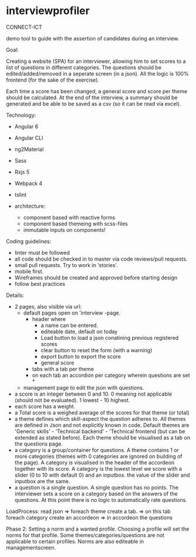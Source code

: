 # interviewprofiler

CONNECT-ICT

demo tool to guide with the assertion of candidates during an interview.

Goal:

Creating a website (SPA) for an interviewer, allowing him to set scores to a list of questions in different categories.
The questions should be edited/added/removed in a seperate screen (in a json).
All the logic is 100% frontend (for the sake of the exercise).

Each time a score has been changed, a general score and score per theme should be calculated.
At the end of the interview, a summary should be generated and be able to be saved as a csv (so it can be read via excel).

Technology:

- Angular 6
- Angular CLI
- ng2Material
- Sass
- Rxjs 5
- Webpack 4
- tslint

- architecture: 
  - component based with reactive forms 
  - component based themeing with scss-files
  - immutable inputs on components!

Coding guidelines:

- linter must be followed
- all code should be checked in to master via code reviews/pull requests.
- small pull requests. Try to work in 'stories'.
- mobile first.
- Wireframes should be created and approved before starting design
- follow best practices

Details:

- 2 pages, also visible via url:
  - default pages open on 'interview -page.
    * header where 
      * a name can be entered.
      * editeable date, default on today
      * Load button to load a json conatining previous registered scores
      * clear button to reset the form (with a warning)
      * export button to export the score
      * general score
    * tabs with a tab per theme
    * on each tab an accordion per category wherein questions are set    *
  - management page to edit the json with questions.
- a score is an integer between 0 and  10. 0 meaning not applicable (should not be evaluated). 1 lowest - 10 highest.
- each score has a weight.
- a Total score is a weighed average of the scores for that theme (or total)
- a theme defines which skill-aspect the question adheres to. All themes are defined in Json and not explicitly known in code.
  Default themes are 'Generic skills' - 'Technical backend' - 'Technical frontend (but can be extended as stated before).
  Each theme should be visualised as a tab on the questions page.
- a category is a group/container for questions. A theme contains 1 or more categories (themes with 0 categories are ignored on building of the page). A category is visualised in the header of the accordeon together with its score. A category is the lowest level we score with a slider (0 to 10 with default 0) and an inputbox. the value of the slider and inputbox are the same.
- a question is a single question. A single question has no points. The interviewer sets a score on a category based on the answers of the questions. At this point there is no logic to automatically rate questions.

LoadProcess: read json => foreach theme create a tab. => on this tab foreach category create an accordeon => in accordeon the questions


Phase 2:
Setting a norm and a wanted profile. Choosing a profile will set the norms for that profile. Some themes/categories/questions are not applicable to certain profiles. Norms are also editeable in managementscreen.
